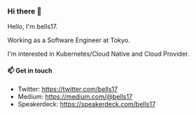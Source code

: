 ### Hi there 👋

Hello, I'm bells17.

Working as a Software Engineer at Tokyo.

I'm interested in Kubernetes/Cloud Native and Cloud Provider.

#### 📫  Get in touch

- Twitter: https://twitter.com/bells17
- Medium: https://medium.com/@bells17
- Speakerdeck: https://speakerdeck.com/bells17
